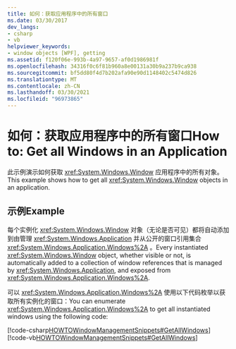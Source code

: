 ```yaml
---
title: 如何：获取应用程序中的所有窗口
ms.date: 03/30/2017
dev_langs:
- csharp
- vb
helpviewer_keywords:
- window objects [WPF], getting
ms.assetid: f120f06e-993b-4a97-9657-af0d1986981f
ms.openlocfilehash: 34316f0c6f81b960a8e00131a30b9a237b9ca938
ms.sourcegitcommit: bf5dd80f4d7b202afa90e90d1148402c5474d826
ms.translationtype: MT
ms.contentlocale: zh-CN
ms.lasthandoff: 03/30/2021
ms.locfileid: "96973865"
---
```

# <a name="how-to-get-all-windows-in-an-application"></a><span data-ttu-id="0f8e1-102">如何：获取应用程序中的所有窗口</span><span class="sxs-lookup"><span data-stu-id="0f8e1-102">How to: Get all Windows in an Application</span></span>
<span data-ttu-id="0f8e1-103">此示例演示如何获取 <xref:System.Windows.Window> 应用程序中的所有对象。</span><span class="sxs-lookup"><span data-stu-id="0f8e1-103">This example shows how to get all <xref:System.Windows.Window> objects in an application.</span></span>  
  
## <a name="example"></a><span data-ttu-id="0f8e1-104">示例</span><span class="sxs-lookup"><span data-stu-id="0f8e1-104">Example</span></span>  
 <span data-ttu-id="0f8e1-105">每个实例化 <xref:System.Windows.Window> 对象（无论是否可见）都将自动添加到由管理 <xref:System.Windows.Application> 并从公开的窗口引用集合 <xref:System.Windows.Application.Windows%2A> 。</span><span class="sxs-lookup"><span data-stu-id="0f8e1-105">Every instantiated <xref:System.Windows.Window> object, whether visible or not, is automatically added to a collection of window references that is managed by <xref:System.Windows.Application>, and exposed from <xref:System.Windows.Application.Windows%2A>.</span></span>  
  
 <span data-ttu-id="0f8e1-106">可以 <xref:System.Windows.Application.Windows%2A> 使用以下代码枚举以获取所有实例化的窗口：</span><span class="sxs-lookup"><span data-stu-id="0f8e1-106">You can enumerate <xref:System.Windows.Application.Windows%2A> to get all instantiated windows using the following code:</span></span>  
  
 [!code-csharp[HOWTOWindowManagementSnippets#GetAllWindows](~/samples/snippets/csharp/VS_Snippets_Wpf/HOWTOWindowManagementSnippets/CSharp/CustomWindow.xaml.cs#getallwindows)]
 [!code-vb[HOWTOWindowManagementSnippets#GetAllWindows](~/samples/snippets/visualbasic/VS_Snippets_Wpf/HOWTOWindowManagementSnippets/visualbasic/customwindow.xaml.vb#getallwindows)]
